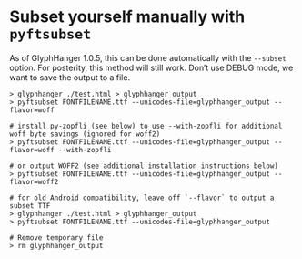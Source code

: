 # Subset yourself manually with `pyftsubset`

As of GlyphHanger 1.0.5, this can be done automatically with the `--subset` option. For posterity, this method will still work. Don’t use DEBUG mode, we want to save the output to a file.

```
> glyphhanger ./test.html > glyphhanger_output
> pyftsubset FONTFILENAME.ttf --unicodes-file=glyphhanger_output --flavor=woff

# install py-zopfli (see below) to use --with-zopfli for additional woff byte savings (ignored for woff2)
> pyftsubset FONTFILENAME.ttf --unicodes-file=glyphhanger_output --flavor=woff --with-zopfli

# or output WOFF2 (see additional installation instructions below)
> pyftsubset FONTFILENAME.ttf --unicodes-file=glyphhanger_output --flavor=woff2

# for old Android compatibility, leave off `--flavor` to output a subset TTF 
> glyphhanger ./test.html > glyphhanger_output
> pyftsubset FONTFILENAME.ttf --unicodes-file=glyphhanger_output

# Remove temporary file
> rm glyphhanger_output
```